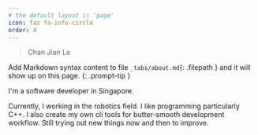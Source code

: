 ```yaml
---
# the default layout is 'page'
icon: fas fa-info-circle
order: 4
---
```


> Chan Jian Le

Add Markdown syntax content to file `_tabs/about.md`{: .filepath } and it will show up on this page.
{: .prompt-tip }

I'm a software developer in Singapore.


Currently, I working in the robotics field.
I like programming particularly C++.
I also create my own cli tools for butter-smooth development workflow.
Still trying out new things now and then to improve.
